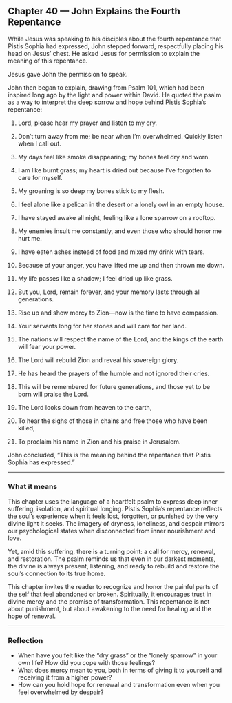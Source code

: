 ## Chapter 40 — John Explains the Fourth Repentance

While Jesus was speaking to his disciples about the fourth repentance that Pistis Sophia had expressed, John stepped forward, respectfully placing his head on Jesus’ chest. He asked Jesus for permission to explain the meaning of this repentance.

Jesus gave John the permission to speak.

John then began to explain, drawing from Psalm 101, which had been inspired long ago by the light and power within David. He quoted the psalm as a way to interpret the deep sorrow and hope behind Pistis Sophia’s repentance:

1. Lord, please hear my prayer and listen to my cry.  

2. Don’t turn away from me; be near when I’m overwhelmed. Quickly listen when I call out.  

3. My days feel like smoke disappearing; my bones feel dry and worn.  

4. I am like burnt grass; my heart is dried out because I’ve forgotten to care for myself.  

5. My groaning is so deep my bones stick to my flesh.  

6. I feel alone like a pelican in the desert or a lonely owl in an empty house.  

7. I have stayed awake all night, feeling like a lone sparrow on a rooftop.  

8. My enemies insult me constantly, and even those who should honor me hurt me.  

9. I have eaten ashes instead of food and mixed my drink with tears.  

10. Because of your anger, you have lifted me up and then thrown me down.  

11. My life passes like a shadow; I feel dried up like grass.  

12. But you, Lord, remain forever, and your memory lasts through all generations.  

13. Rise up and show mercy to Zion—now is the time to have compassion.  

14. Your servants long for her stones and will care for her land.  

15. The nations will respect the name of the Lord, and the kings of the earth will fear your power.  

16. The Lord will rebuild Zion and reveal his sovereign glory.  

17. He has heard the prayers of the humble and not ignored their cries.  

18. This will be remembered for future generations, and those yet to be born will praise the Lord.  

19. The Lord looks down from heaven to the earth,  

20. To hear the sighs of those in chains and free those who have been killed,  

21. To proclaim his name in Zion and his praise in Jerusalem.

John concluded, “This is the meaning behind the repentance that Pistis Sophia has expressed.”

---

### What it means

This chapter uses the language of a heartfelt psalm to express deep inner suffering, isolation, and spiritual longing. Pistis Sophia’s repentance reflects the soul’s experience when it feels lost, forgotten, or punished by the very divine light it seeks. The imagery of dryness, loneliness, and despair mirrors our psychological states when disconnected from inner nourishment and love.

Yet, amid this suffering, there is a turning point: a call for mercy, renewal, and restoration. The psalm reminds us that even in our darkest moments, the divine is always present, listening, and ready to rebuild and restore the soul’s connection to its true home.

This chapter invites the reader to recognize and honor the painful parts of the self that feel abandoned or broken. Spiritually, it encourages trust in divine mercy and the promise of transformation. This repentance is not about punishment, but about awakening to the need for healing and the hope of renewal.

---

### Reflection

* When have you felt like the “dry grass” or the “lonely sparrow” in your own life? How did you cope with those feelings?  
* What does mercy mean to you, both in terms of giving it to yourself and receiving it from a higher power?  
* How can you hold hope for renewal and transformation even when you feel overwhelmed by despair?  
